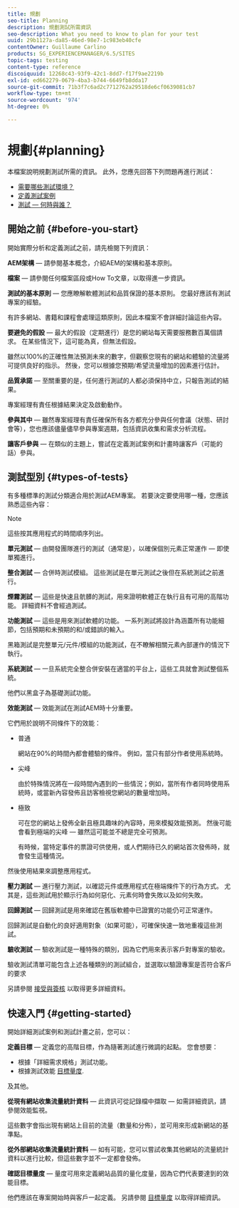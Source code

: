 ```yaml
---
title: 規劃
seo-title: Planning
description: 規劃測試所需資訊
seo-description: What you need to know to plan for your test
uuid: 29b1127a-da85-46ed-98e7-1c983eb40cfe
contentOwner: Guillaume Carlino
products: SG_EXPERIENCEMANAGER/6.5/SITES
topic-tags: testing
content-type: reference
discoiquuid: 12268c43-93f9-42c1-8dd7-f17f9ae2219b
exl-id: ed662279-0679-4ba3-b744-6649fb8dda17
source-git-commit: 71b3f7c6ad2c7712762a29518de6cf0639081cb7
workflow-type: tm+mt
source-wordcount: '974'
ht-degree: 0%

---
```


# 規劃{#planning}

本檔案說明規劃測試所需的資訊。 此外，您應先回答下列問題再進行測試：

* [需要哪些測試環境？](/help/sites-developing/test-environments.md)
* [定義測試案例](/help/sites-developing/test-cases.md)
* [測試 — 何時與誰？](/help/sites-developing/when-who.md)

## 開始之前 {#before-you-start}

開始實際分析和定義測試之前，請先檢閱下列資訊：

**AEM架構**  — 請參閱基本概念，介紹AEM的架構和基本原則。

**檔案**  — 請參閱任何檔案區段或How To文章，以取得進一步資訊。

**測試的基本原則**  — 您應瞭解軟體測試和品質保證的基本原則。 您最好應該有測試專案的經驗。

有許多網站、書籍和課程會處理這類原則，因此本檔案不會詳細討論這些內容。

**要避免的假設**  — 最大的假設（定期進行）是您的網站每天需要服務數百萬個請求。 在某些情況下，這可能為真，但無法假設。

雖然以100%的正確性無法預測未來的數字，但觀察您現有的網站和體驗的流量將可提供良好的指示。 然後，您可以根據您預期/希望流量增加的因素進行估計。

**品質承諾**  — 至關重要的是，任何進行測試的人都必須保持中立，只報告測試的結果。

專案經理有責任根據結果決定及啟動動作。

**參與其中**  — 雖然專案經理有責任確保所有各方都充分參與任何會議（狀態、研討會等），您也應該儘量儘早參與專案週期，包括資訊收集和需求分析流程。

**讓客戶參與**  — 在類似的主題上，嘗試在定義測試案例和計畫時讓客戶（可能的話）參與。

## 測試型別 {#types-of-tests}

有多種標準的測試分類適合用於測試AEM專案。 若要決定要使用哪一種，您應該熟悉這些內容：

>[!NOTE]
>
>這些按其應用程式的時間順序列出。

**單元測試**  — 由開發團隊進行的測試（通常是），以確保個別元素正常運作 — 即使單獨進行。

**整合測試**  — 合併時測試模組。 這些測試是在單元測試之後但在系統測試之前進行。

**煙霧測試**  — 這些是快速且骯髒的測試，用來證明軟體正在執行且有可用的高階功能。 詳細資料不會經過測試。

**功能測試**  — 這些是用來測試軟體的功能。 一系列測試將設計為涵蓋所有功能細節，包括預期和未預期的和/或錯誤的輸入。

黑箱測試是完整單元/元件/模組的功能測試，在不瞭解相關元素內部運作的情況下執行。

**系統測試**  — 一旦系統完全整合併安裝在適當的平台上，這些工具就會測試整個系統。

他們以黑盒子為基礎測試功能。

**效能測試**  — 效能測試在測試AEM時十分重要。

它們用於說明不同條件下的效能：

* 普通

  網站在90%的時間內都會體驗的條件。 例如，當只有部分作者使用系統時。

* 尖峰

  由於特殊情況將在一段時間內遇到的一些情況；例如，當所有作者同時使用系統時，或當新內容發佈且訪客檢視您網站的數量增加時。

* 極致

  可在您的網站上發佈全新且極具趣味的內容時，用來模擬效能預測。 然後可能會看到極端的尖峰 — 雖然這可能並不總是完全可預測。

  有時候，當特定事件的票證可供使用，或人們期待已久的網站首次發佈時，就會發生這種情況。

然後使用結果來調整應用程式。

**壓力測試**  — 進行壓力測試，以確認元件或應用程式在極端條件下的行為方式。 尤其是，這些測試用於顯示行為如何惡化、元素何時會失敗以及如何失敗。

**回歸測試**  — 回歸測試是用來確認在舊版軟體中已證實的功能仍可正常運作。

回歸測試是自動化的良好適用對象（如果可能），可確保快速一致地重複這些測試。

**驗收測試**  — 驗收測試是一種特殊的類別，因為它們用來表示客戶對專案的驗收。

驗收測試清單可能包含上述各種類別的測試組合，並選取以驗證專案是否符合客戶的要求

另請參閱 [接受與簽核](/help/sites-developing/acceptance-signoff.md) 以取得更多詳細資料。

## 快速入門 {#getting-started}

開始詳細測試案例和測試計畫之前，您可以：

**定義目標**  — 定義您的高階目標，作為隨著測試進行微調的起點。 您會想要：

* 根據「詳細需求規格」測試功能。
* 根據測試效能 [目標量度](/help/managing/best-practices-further-reference.md#key-performance-indicators-and-target-metrics).

及其他。

**從現有網站收集流量統計資料**  — 此資訊可從記錄檔中擷取 — 如需詳細資訊，請參閱效能監視。

這些數字會指出現有網站上目前的流量（數量和分佈），並可用來形成新網站的基準點。

**從外部網站收集流量統計資料**  — 如有可能，您可以嘗試收集其他網站的流量統計資料以進行比較，但這些數字並不一定都會發佈。

**確認目標量度**  — 量度可用來定義網站品質的量化度量，因為它們代表要達到的效能目標。

他們應該在專案開始時與客戶一起定義。 另請參閱 [目標量度](/help/sites-developing/planning.md) 以取得詳細資訊。

